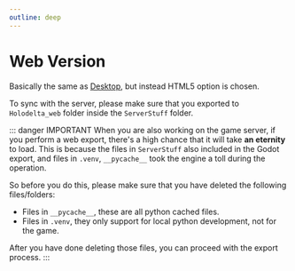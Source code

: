 ```yaml
---
outline: deep
---
```


# Web Version

Basically the same as [Desktop](/en-US/game-export/desktop), but instead HTML5
option is chosen.

To sync with the server, please make sure that you exported to `Holodelta_web` folder inside
the `ServerStuff` folder.

::: danger IMPORTANT
When you are also working on the game server, if you perform a web export, there's a high
chance that it will take **an eternity** to load. This is because the files in `ServerStuff`
also included in the Godot export, and files in `.venv`, `__pycache__` took the engine a
toll during the operation.

So before you do this, please make sure that you have deleted the following files/folders:

- Files in `__pycache__`, these are all python cached files.
- Files in `.venv`, they only support for local python development, not for the game.

After you have done deleting those files, you can proceed with the export process.
:::
